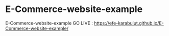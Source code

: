 # E-Commerce-website-example
E-Commerce-website-example
GO LIVE : https://efe-karabulut.github.io/E-Commerce-website-example/
